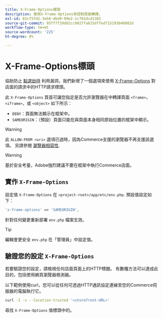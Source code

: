 ```yaml
---
title: X-Frame-Options標頭
description: 使用X-Frame-Options來控制頁面轉譯。
exl-id: 83cf5fd2-3eb8-4bd9-99e2-1c701dcd1382
source-git-commit: 95ffff39d82cc9027fa633dffedf15193040802d
workflow-type: tm+mt
source-wordcount: '225'
ht-degree: 0%

---
```


# X-Frame-Options標頭

協助防止 [點選劫持](https://owasp.org/www-community/attacks/Clickjacking) 利用漏洞，我們新增了一個選項來使用 [X-Frame-Options](https://datatracker.ietf.org/doc/html/rfc7034) 對店面的請求中的HTTP請求標頭。

此 `X-Frame-Options` 頁首可讓您指定是否允許瀏覽器在中轉譯頁面 `<frame>`， `<iframe>`，或 `<object>` 如下所示：

- `DENY`：頁面無法顯示在框架中。
- `SAMEORIGIN`：（預設）頁面只能在與頁面本身相同原始位置的框架中顯示。

>[!WARNING]
>
>此 `ALLOW-FROM <uri>` 選項已過時，因為Commerce支援的瀏覽器不再支援該選項。 另請參閱 [瀏覽器相容性](https://developer.mozilla.org/en-US/docs/Web/HTTP/Headers/X-Frame-Options#browser_compatibility).

>[!WARNING]
>
>基於安全考量，Adobe強烈建議不要在框架中執行Commerce店面。

## 實作 `X-Frame-Options`

設定值 `X-Frame-Options` 在 `<project-root>/app/etc/env.php`. 預設值設定如下：

```php
'x-frame-options' => 'SAMEORIGIN',
```

針對任何變更重新部署 `env.php` 檔案生效。

>[!TIP]
>
>編輯會更安全 `env.php` 在「管理員」中設定值。

## 驗證您的設定 `X-Frame-Options`

若要驗證您的設定，請檢視任何店面頁面上的HTTP標題。 有數種方法可以達成此目的，包括使用網頁瀏覽器檢測器。

以下範例使用curl，您可以從任何可透過HTTP通訊協定連線至您的Commerce伺服器的電腦執行它。

```bash
curl -I -v --location-trusted '<storefront-URL>'
```

尋找 `X-Frame-Options` 值標頭中的。
